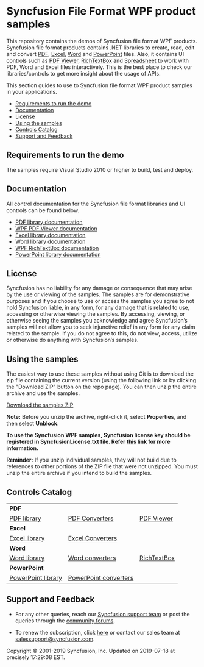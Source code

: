  # Syncfusion File Format WPF product samples

This repository contains the demos of Syncfusion file format WPF products. Syncfusion file format products contains .NET libraries to create, read, edit and convert [PDF](https://www.syncfusion.com/pdf-framework/net?utm_source=github&utm_medium=listing), [Excel](https://www.syncfusion.com/excel-framework/net?utm_source=github&utm_medium=listing), [Word](https://www.syncfusion.com/word-framework/net?utm_source=github&utm_medium=listing) and [PowerPoint](https://www.syncfusion.com/pdf-framework/net?utm_source=github&utm_medium=listing) files. Also, it contains UI controls such as [PDF Viewer](https://www.syncfusion.com/wpf-ui-controls/pdf-viewer?utm_source=github&utm_medium=listing), [RichTextBox](https://www.syncfusion.com/wpf-ui-controls/richtextbox?utm_source=github&utm_medium=listing) and [Spreadsheet](https://www.syncfusion.com/wpf-ui-controls/spreadsheet?utm_source=github&utm_medium=listing) to work with PDF, Word and Excel files interactively. This is the best place to check our libraries/controls to get more insight about the usage of APIs.

This section guides to use to Syncfusion file format WPF product samples in your applications. 

* [Requirements to run the demo](#requirements-to-run-the-demo)
* [Documentation](#documentation)
* [License](#license)
* [Using the samples](#using-the-samples)
* [Controls Catalog](#controls-catalog)
* [Support and Feedback](#support-and-feedback)

## <a name="requirements-to-run-the-demo"></a>Requirements to run the demo ##

The samples require Visual Studio 2010 or higher to build, test and deploy.

## <a name="documentation"></a>Documentation ##

All control documentation for the Syncfusion file format libraries and UI controls can be found below.
* [PDF library documentation](https://help.syncfusion.com/file-formats/pdf/overview?utm_source=github&utm_medium=listing)
* [WPF PDF Viewer documentation](https://help.syncfusion.com/wpf/pdfviewer/overview?utm_source=github&utm_medium=listing)
* [Excel library documentation](https://help.syncfusion.com/file-formats/xlsio/overview?utm_source=github&utm_medium=listing)
* [Word library documentation](https://help.syncfusion.com/file-formats/docio/overview?utm_source=github&utm_medium=listing)
* [WPF RichTextBox documentation](https://help.syncfusion.com/wpf/sfrichtextboxadv/overview?utm_source=github&utm_medium=listing)
* [PowerPoint library documentation](https://help.syncfusion.com/file-formats/presentation/overview?utm_source=github&utm_medium=listing)

## <a name="license"></a>License ##

Syncfusion has no liability for any damage or consequence that may arise by the use or viewing of the samples. The samples are for demonstrative purposes and if you choose to use or access the samples you agree to not hold Syncfusion liable, in any form, for any damage that is related to use, accessing or otherwise viewing the samples. By accessing, viewing, or otherwise seeing the samples you acknowledge and agree Syncfusion’s samples will not allow you to seek injunctive relief in any form for any claim related to the sample. If you do not agree to this, do not view, access, utilize or otherwise do anything with Syncfusion’s samples.

## <a name="using-the-samples"></a>Using the samples ##

The easiest way to use these samples without using Git is to download the zip file containing the current version (using the following link or by clicking the "Download ZIP" button on the repo page). You can then unzip the entire archive and use the samples.

[Download the samples ZIP](../../archive/master.zip)

**Note:** Before you unzip the archive, right-click it, select **Properties**, and then select **Unblock**. 

**To use the Syncfusion WPF samples, Syncfusion license key should be registered in SyncfusionLicense.txt file. Refer [this](https://www.syncfusion.com/kb/9002?utm_source=github&utm_medium=listing) link for more information.**

**Reminder:** If you unzip individual samples, they will not build due to references to other portions of the ZIP file that were not unzipped. You must unzip the entire archive if you intend to build the samples.

## <a name="controls-catalog"></a>Controls Catalog

<table>
  <tr>
    <td colspan="3" rowspan="1">
    <b>PDF<b>
    </td>
  </tr>
  <tr>
  <td>
    <a href="PDF.WPF/Samples">PDF library</a>
  </td>
  <td>
    <a href="PDF.WPF/Samples/Import and Export">PDF Converters</a>
  </td>
  <td>
    <a href="PdfViewer.WPF/Samples">PDF Viewer</a>
  </td>
  </tr>
  <tr>
    <td colspan="3" rowspan="1">
    <b>Excel<b>
    </td>
  </tr>
  <tr>
  <td>
    <a href="XlsIO.WPF/Samples">Excel library</a>
  </td>
  <td>
    <a href="XlsIO.WPF/Samples/Export">Excel Converters</a>
  </td>
  <td/>
  </tr>
  <tr>
    <td colspan="3" rowspan="1">
    <b>Word<b>
    </td>
  </tr>
  <tr>
  <td>
    <a href="DocIO.WPF/Samples">Word library</a>
  </td>
  <td>
    <a href="DocIO.WPF/Samples/Import and Export">Word converters</a>
  </td>
  <td>
    <a href="SfRichTextBoxAdv.WPF/Samples">RichTextBox</a>
  </td>
  </tr>
  <tr>
    <td colspan="3" rowspan="1">
    <b>PowerPoint<b>
    </td>
  </tr>
  <tr>
  <td>
    <a href="Presentation.WPF/Samples">PowerPoint library</a>
  </td>
  <td>
    <a href="Presentation.WPF/Samples/Conversion">PowerPoint converters</a>
  </td>
  <td/>
  </tr>
</table>

## <a name="support-and-feedback"></a>Support and Feedback ##

* For any other queries, reach our [Syncfusion support team](https://www.syncfusion.com/support/directtrac/incidents/newincident?utm_source=github&utm_medium=listing) or post the queries through the [community forums](https://www.syncfusion.com/forums?utm_source=github&utm_medium=listing).

* To renew the subscription, click [here](https://www.syncfusion.com/sales/products?utm_source=github&utm_medium=listing) or contact our sales team at <salessupport@syncfusion.com>.

<p>Copyright © 2001-2019 Syncfusion, Inc. Updated on 2019-07-18 at precisely 17:29:08 EST.</p>
